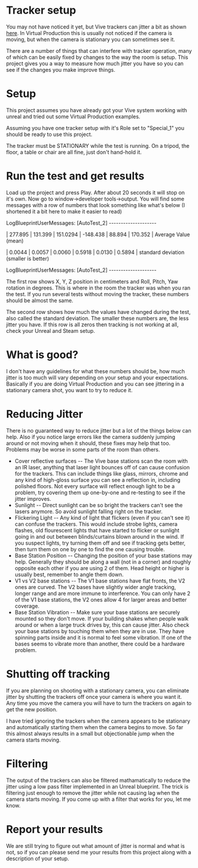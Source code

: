 # Tracker setup

You may not have noticed it yet, but Vive trackers can jitter a bit as shown [here](https://youtu.be/H6M5PleSJD4). In Virtual Production this is usually not noticed if the camera is moving, but when the camera is stationary you can sometimes see it.

There are a number of things that can interfere with tracker operation, many of which can be easily fixed by changes to the way the room is setup.  This project gives you a way to measure how much jitter you have so you can see if the changes you make improve things.

# Setup

This project assumes you have already got your Vive system working with unreal and tried out some Virtual Production examples.

Assuming you have one tracker setup with it's Role set to "Special_1" you should be ready to use this project.

The tracker must be STATIONARY while the test is running.  On a tripod, the floor, a table or chair are all fine, just don't hand-hold it.

# Run the test and get results

Load up the project and press Play.  After about 20 seconds it will stop on it's own.  Now go to window->developer tools->output.  You will find some messages with a row of numbers that look something like what's below (I shortened it a bit here to make it easier to read)

LogBlueprintUserMessages: [AutoTest_2] --------------------

  | 277.895 | 131.399 | 151.0294 | -148.438 | 88.894 | 170.352 | Average Value (mean)

  | 0.0044  | 0.0057  | 0.0060   | 0.5918   | 0.0130 | 0.5894  | standard deviation (smaller is better)

LogBlueprintUserMessages: [AutoTest_2] --------------------

The first row shows X, Y, Z position in centimeters and Roll, Pitch, Yaw rotation in degrees.  This is where in the room the tracker was when you ran the test.  If you run several tests without moving the tracker, these numbers should be almost the same.

The second row shows how much the values have changed during the test, also called the standard deviation.  The smaller these numbers are, the less jitter you have.  If this row is all zeros then tracking is not working at all, check your Unreal and Steam setup.

# What is good?

I don't have any guidelines for what these numbers should be, how much jitter is too much will vary depending on your setup and your expectations.  Basically if you are doing Virtual Production and you can see jittering in a stationary camera shot, you want to try to reduce it.

# Reducing Jitter

There is no guaranteed way to reduce jitter but a lot of the things below can help.  Also if you notice large errors like the camera suddenly jumping around or not moving when it should, these fixes may help that too.  Problems may be worse in some parts of the room than others.

* Cover reflective surfaces -- The Vive base stations scan the room with an IR laser, anything that laser light bounces off of can cause confusion for the trackers.  This can include things like glass, mirrors, chrome and any kind of high-gloss surface you can see a reflection in, including polished floors.  Not every surface will reflect enough light to be a problem, try covering them up one-by-one and re-testing to see if the jitter improves.
* Sunlight -- Direct sunlight can be so bright the trackers can't see the lasers anymore.  So avoid sunlight falling right on the tracker.
* Flickering Light -- Any kind of light that flickers (even if you can't see it) can confuse the trackers.  This would include strobe lights, camera flashes, old flourescent lights that have started to flicker or sunlight going in and out between blinds/curtains blown around in the wind.  If you suspect lights, try turning them off and see if tracking gets better, then turn them on one by one to find the one causing trouble.
* Base Station Position -- Changing the position of your base stations may help.  Generally they should be along a wall (not in a corner) and roughly opposite each other if you are using 2 of them.  Head height or higher is usually best, remember to angle them down.
* V1 vs V2 base stations -- The V1 base stations have flat fronts, the V2 ones are curved.  The V2 bases have slightly wider angle tracking, longer range and are more immune to interference.  You can only have 2 of the V1 base stations, the V2 ones allow 4 for larger areas and better coverage.
* Base Station Vibration -- Make sure your base stations are securely mounted so they don't move.  If your building shakes when people walk around or when a large truck drives by, this can cause jitter.  Also check your base stations by touching them when they are in use.  They have spinning parts inside and it is normal to feel some vibration.  If one of the bases seems to vibrate more than another, there could be a hardware problem.

# Shutting off tracking

If you are planning on shooting with a stationary camera, you can eliminate jitter by shutting the trackers off once your camera is where you want it.  Any time you move the camera you will have to turn the trackers on again to get the new position.

I have tried ignoring the trackers when the camera appears to be stationary and automatically starting them when the camera begins to move.  So far this almost always results in a small but objectionable jump when the camera starts moving.

# Filtering

The output of the trackers can also be filtered mathamatically to reduce the jitter using a low pass filter implemented in an Unreal blueprint.  The trick is filtering just enough to remove the jitter while not causing lag when the camera starts moving.  If you come up with a filter that works for you, let me know.

# Report your results

We are still trying to figure out what amount of jitter is normal and what is not, so if you can please send me your results from this project along with a description of your setup.

